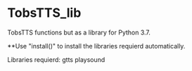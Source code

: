 # TobsTTS_lib
TobsTTS functions but as a library for Python 3.7.

**Use "install()" to install the libraries requierd automatically.

Libraries requierd:
gtts
playsound
